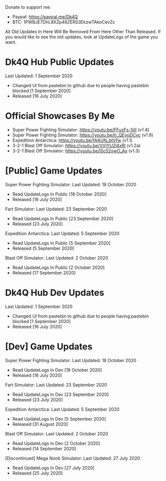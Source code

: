 Donate to support me:
- Paypal: https://paypal.me/Dk4Q
- BTC: 1PWBJE7DhL8XZp48ZERS3EkzwTAkoCevZc

All Old Updates In Here Will Be Removed From Here Other Than Released. If you would like to see the old updates, look at UpdateLogs of the game you want.

# Dk4Q Hub Public Updates
Last Updated: 1 September 2020
- Changed UI from pastebin to github due to people having pastebin blocked [1 September 2020]
- Released [16 July 2020]

# Official Showcases By Me
- Super Power Fighting Simulator: https://youtu.be/FFuzFs-SjlI (v1.4)
- Super Power Fighting Simulator: https://youtu.be/tr_QEyoDCvc (v1.9)
- Expedition Antarctica: https://youtu.be/fAAUN_btVfw (v1.1)
- 3-2-1 Blast Off Simulator: https://youtu.be/VVjYU2l4xRI (v1.2a)
- 3-2-1 Blast Off Simulator: https://youtu.be/I5c52vwO_As (v1.3)

# [Public] Game Updates

Super Power Fighting Simulator:
Last Updated: 18 October 2020
- Read UpdateLogs In Public [18 October 2020]
- Released [16 July 2020]

Fart Simulator:
Last Updated: 23 September 2020
- Read UpdateLogs In Public [23 September 2020]
- Released [23 July 2020]

Expedition Antarctica:
Last Updated: 5 September 2020
- Read UpdateLogs In Public [5 September 2020]
- Released [5 September 2020]

Blast Off Simulator:
Last Updated: 2 October 2020
- Read UpdateLogs In Public [2 October 2020]
- Released [17 September 2020]

# Dk4Q Hub Dev Updates
Last Updated: 1 September 2020
- Changed UI from pastebin to github due to people having pastebin blocked [1 September 2020]
- Released [16 July 2020]

# [Dev] Game Updates

Super Power Fighting Simulator:
Last Updated: 18 October 2020
- Read UpdateLogs In Dev [18 October 2020]
- Released [16 July 2020]

Fart Simulator:
Last Updated: 23 September 2020
- Read UpdateLogs In Dev [23 September 2020]
- Released [23 July 2020]

Expedition Antarctica:
Last Updated: 5 September 2020
- Read UpdateLogs In Dev [5 September 2020]
- Released [31 August 2020]

Blast Off Simulator:
Last Updated: 2 October 2020
- Read UpdateLogs In Dev [2 October 2020]
- Released [14 September 2020]

[Discontinued] Mega Noob Simulator:
Last Updated: 27 July 2020
- Read UpdateLogs In Dev [27 July 2020]
- Released [25 July 2020]
